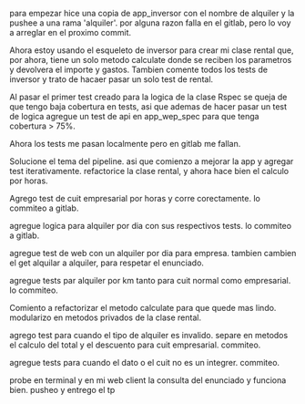 para empezar hice una copia de app_inversor con el nombre de alquiler y
la pushee a una rama 'alquiler'. por alguna razon falla en el gitlab, pero lo voy a arreglar
en el proximo commit.

Ahora estoy usando el esqueleto de inversor para crear mi clase rental que, por ahora, tiene 
un solo metodo calculate donde se reciben los parametros y devolvera el importe y gastos. Tambien 
comente todos los tests de inversor y trato de hacaer pasar un solo test de rental.

Al pasar el primer test creado para la logica de la clase Rspec se queja de que tengo baja cobertura 
en tests, asi que ademas de hacer pasar un test de logica agregue un test de api en app_wep_spec para 
que tenga cobertura  > 75%.

Ahora los tests me pasan localmente pero en gitlab me fallan.

Solucione el tema del pipeline. asi que comienzo a mejorar la app y agregar test iterativamente.
refactorice la clase rental, y ahora hace bien el calculo por horas.

Agrego test de cuit empresarial por horas y corre corectamente. lo commiteo a gitlab.

agregue logica para alquiler por dia con sus respectivos tests. lo commiteo a gitlab.

agregue test de web con un alquiler por dia para empresa. tambien cambien el get alquilar a alquiler, 
para respetar el enunciado.

agregue tests par alquiler por km tanto para cuit normal como empresarial. lo commiteo.

Comiento a refactorizar el metodo calculate para que quede mas lindo. modularizo en metodos privados de 
la clase rental.

agrego test para cuando el tipo de alquiler es invalido. separe en metodos el calculo del total y 
el descuento para cuit empresarial. commiteo.

agregue tests para cuando el dato o el cuit no es un integrer. commiteo.

probe en terminal y en mi web client la consulta del enunciado y funciona bien. pusheo y entrego el tp

